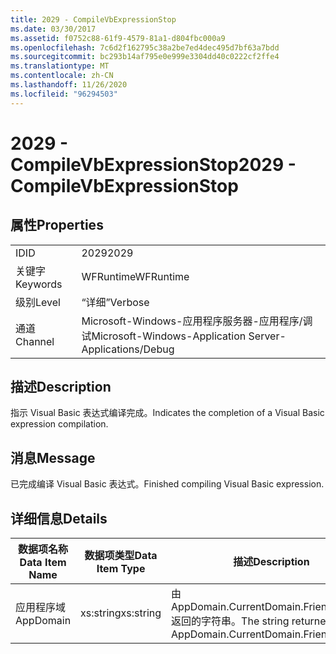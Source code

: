 ```yaml
---
title: 2029 - CompileVbExpressionStop
ms.date: 03/30/2017
ms.assetid: f0752c88-61f9-4579-81a1-d804fbc000a9
ms.openlocfilehash: 7c6d2f162795c38a2be7ed4dec495d7bf63a7bdd
ms.sourcegitcommit: bc293b14af795e0e999e3304dd40c0222cf2ffe4
ms.translationtype: MT
ms.contentlocale: zh-CN
ms.lasthandoff: 11/26/2020
ms.locfileid: "96294503"
---
```

# <a name="2029---compilevbexpressionstop"></a><span data-ttu-id="8e609-102">2029 - CompileVbExpressionStop</span><span class="sxs-lookup"><span data-stu-id="8e609-102">2029 - CompileVbExpressionStop</span></span>

## <a name="properties"></a><span data-ttu-id="8e609-103">属性</span><span class="sxs-lookup"><span data-stu-id="8e609-103">Properties</span></span>  
  
|||  
|-|-|  
|<span data-ttu-id="8e609-104">ID</span><span class="sxs-lookup"><span data-stu-id="8e609-104">ID</span></span>|<span data-ttu-id="8e609-105">2029</span><span class="sxs-lookup"><span data-stu-id="8e609-105">2029</span></span>|  
|<span data-ttu-id="8e609-106">关键字</span><span class="sxs-lookup"><span data-stu-id="8e609-106">Keywords</span></span>|<span data-ttu-id="8e609-107">WFRuntime</span><span class="sxs-lookup"><span data-stu-id="8e609-107">WFRuntime</span></span>|  
|<span data-ttu-id="8e609-108">级别</span><span class="sxs-lookup"><span data-stu-id="8e609-108">Level</span></span>|<span data-ttu-id="8e609-109">“详细”</span><span class="sxs-lookup"><span data-stu-id="8e609-109">Verbose</span></span>|  
|<span data-ttu-id="8e609-110">通道</span><span class="sxs-lookup"><span data-stu-id="8e609-110">Channel</span></span>|<span data-ttu-id="8e609-111">Microsoft-Windows-应用程序服务器-应用程序/调试</span><span class="sxs-lookup"><span data-stu-id="8e609-111">Microsoft-Windows-Application Server-Applications/Debug</span></span>|  
  
## <a name="description"></a><span data-ttu-id="8e609-112">描述</span><span class="sxs-lookup"><span data-stu-id="8e609-112">Description</span></span>  

 <span data-ttu-id="8e609-113">指示 Visual Basic 表达式编译完成。</span><span class="sxs-lookup"><span data-stu-id="8e609-113">Indicates the completion of a Visual Basic expression compilation.</span></span>  
  
## <a name="message"></a><span data-ttu-id="8e609-114">消息</span><span class="sxs-lookup"><span data-stu-id="8e609-114">Message</span></span>  

 <span data-ttu-id="8e609-115">已完成编译 Visual Basic 表达式。</span><span class="sxs-lookup"><span data-stu-id="8e609-115">Finished compiling Visual Basic expression.</span></span>  
  
## <a name="details"></a><span data-ttu-id="8e609-116">详细信息</span><span class="sxs-lookup"><span data-stu-id="8e609-116">Details</span></span>  
  
|<span data-ttu-id="8e609-117">数据项名称</span><span class="sxs-lookup"><span data-stu-id="8e609-117">Data Item Name</span></span>|<span data-ttu-id="8e609-118">数据项类型</span><span class="sxs-lookup"><span data-stu-id="8e609-118">Data Item Type</span></span>|<span data-ttu-id="8e609-119">描述</span><span class="sxs-lookup"><span data-stu-id="8e609-119">Description</span></span>|  
|--------------------|--------------------|-----------------|  
|<span data-ttu-id="8e609-120">应用程序域</span><span class="sxs-lookup"><span data-stu-id="8e609-120">AppDomain</span></span>|<span data-ttu-id="8e609-121">xs:string</span><span class="sxs-lookup"><span data-stu-id="8e609-121">xs:string</span></span>|<span data-ttu-id="8e609-122">由 AppDomain.CurrentDomain.FriendlyName 返回的字符串。</span><span class="sxs-lookup"><span data-stu-id="8e609-122">The string returned by AppDomain.CurrentDomain.FriendlyName.</span></span>|
